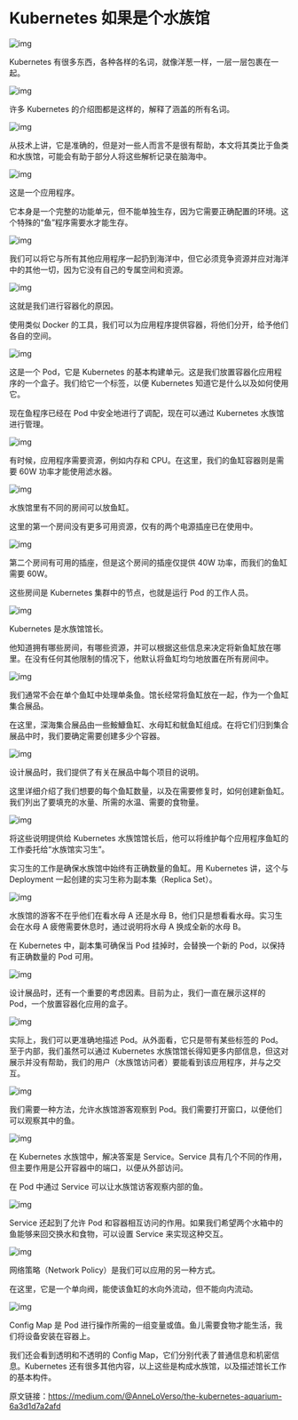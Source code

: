 # **Kubernetes 如果是个水族馆**



![img](../Image/wps1-16642853437481.jpg) 

 

Kubernetes 有很多东西，各种各样的名词，就像洋葱一样，一层一层包裹在一起。

![img](../Image/wps2-16642853437492.jpg) 

许多 Kubernetes 的介绍图都是这样的，解释了涵盖的所有名词。

![img](../Image/wps3.jpg) 

从技术上讲，它是准确的，但是对一些人而言不是很有帮助，本文将其类比于鱼类和水族馆，可能会有助于部分人将这些解析记录在脑海中。

![img](../Image/wps4.jpg) 

这是一个应用程序。

它本身是一个完整的功能单元，但不能单独生存，因为它需要正确配置的环境。这个特殊的“鱼”程序需要水才能生存。

![img](../Image/wps5.jpg) 

我们可以将它与所有其他应用程序一起扔到海洋中，但它必须竞争资源并应对海洋中的其他一切，因为它没有自己的专属空间和资源。

![img](../Image/wps6.jpg) 

这就是我们进行容器化的原因。

使用类似 Docker 的工具，我们可以为应用程序提供容器，将他们分开，给予他们各自的空间。

![img](../Image/wps7.jpg) 

这是一个 Pod，它是 Kubernetes 的基本构建单元。这是我们放置容器化应用程序的一个盒子。我们给它一个标签，以便 Kubernetes 知道它是什么以及如何使用它。

现在鱼程序已经在 Pod 中安全地进行了调配，现在可以通过 Kubernetes 水族馆进行管理。

 

![img](../Image/wps8.jpg) 

有时候，应用程序需要资源，例如内存和 CPU。在这里，我们的鱼缸容器则是需要 60W 功率才能使用滤水器。

![img](../Image/wps9.jpg) 

水族馆里有不同的房间可以放鱼缸。

这里的第一个房间没有更多可用资源，仅有的两个电源插座已在使用中。

 

![img](../Image/wps10.jpg) 

第二个房间有可用的插座，但是这个房间的插座仅提供 40W 功率，而我们的鱼缸需要 60W。

这些房间是 Kubernetes 集群中的节点，也就是运行 Pod 的工作人员。

![img](../Image/wps11.jpg) 

Kubernetes 是水族馆馆长。

他知道拥有哪些房间，有哪些资源，并可以根据这些信息来决定将新鱼缸放在哪里。在没有任何其他限制的情况下，他默认将鱼缸均匀地放置在所有房间中。

![img](../Image/wps12.jpg) 

我们通常不会在单个鱼缸中处理单条鱼。馆长经常将鱼缸放在一起，作为一个鱼缸集合展品。

在这里，深海集合展品由一些鮟鱇鱼缸、水母缸和鱿鱼缸组成。在将它们归到集合展品中时，我们要确定需要创建多少个容器。

![img](../Image/wps13.jpg) 

设计展品时，我们提供了有关在展品中每个项目的说明。

这里详细介绍了我们想要的每个鱼缸数量，以及在需要修复时，如何创建新鱼缸。我们列出了要填充的水量、所需的水温、需要的食物量。

![img](../Image/wps14.jpg) 

将这些说明提供给 Kubernetes 水族馆馆长后，他可以将维护每个应用程序鱼缸的工作委托给“水族馆实习生”。

实习生的工作是确保水族馆中始终有正确数量的鱼缸。用 Kubernetes 讲，这个与 Deployment 一起创建的实习生称为副本集（Replica Set）。

![img](../Image/wps15.jpg) 

水族馆的游客不在乎他们在看水母 A 还是水母 B，他们只是想看看水母。实习生会在水母 A 疲倦需要休息时，通过说明将水母 A 换成全新的水母 B。

在 Kubernetes 中，副本集可确保当 Pod 挂掉时，会替换一个新的 Pod，以保持有正确数量的 Pod 可用。

![img](../Image/wps16.jpg) 

设计展品时，还有一个重要的考虑因素。目前为止，我们一直在展示这样的 Pod，一个放置容器化应用的盒子。

![img](../Image/wps17.jpg) 

实际上，我们可以更准确地描述 Pod。从外面看，它只是带有某些标签的 Pod。至于内部，我们虽然可以通过 Kubernetes 水族馆馆长得知更多内部信息，但这对展示并没有帮助，我们的用户（水族馆访问者）要能看到该应用程序，并与之交互。

![img](../Image/wps18.jpg) 

我们需要一种方法，允许水族馆游客观察到 Pod。我们需要打开窗口，以便他们可以观察其中的鱼。

![img](../Image/wps19.jpg) 

在 Kubernetes 水族馆中，解决答案是 Service。Service 具有几个不同的作用，但主要作用是公开容器中的端口，以便从外部访问。

在 Pod 中通过 Service 可以让水族馆访客观察内部的鱼。

![img](../Image/wps20.jpg) 

Service 还起到了允许 Pod 和容器相互访问的作用。如果我们希望两个水箱中的鱼能够来回交换水和食物，可以设置 Service 来实现这种交互。

![img](../Image/wps21.jpg) 

网络策略（Network Policy）是我们可以应用的另一种方式。

在这里，它是一个单向阀，能使该鱼缸的水向外流动，但不能向内流动。

![img](../Image/wps22.jpg) 

Config Map 是 Pod 进行操作所需的一组变量或值。鱼儿需要食物才能生活，我们将设备安装在容器上。

我们还会看到透明和不透明的 Config Map，它们分别代表了普通信息和机密信息。Kubernetes 还有很多其他内容，以上这些是构成水族馆，以及描述馆长工作的基本构件。

 

原文链接：https://medium.com/@AnneLoVerso/the-kubernetes-aquarium-6a3d1d7a2afd